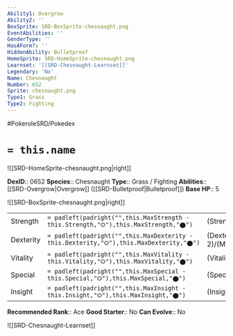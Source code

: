 ```yaml
---
Ability1: Overgrow
Ability2: ''
BoxSprite: SRD-BoxSprite-chesnaught.png
EventAbilities: ''
GenderType: ''
HasAForm?: ''
HiddenAbility: Bulletproof
HomeSprite: SRD-HomeSprite-chesnaught.png
Learnset: '[[SRD-Chesnaught-Learnset]]'
Legendary: 'No'
Name: Chesnaught
Number: 652
Sprite: chesnaught.png
Type1: Grass
Type2: Fighting
---
```


#PokeroleSRD/Pokedex

# `= this.name`

![[SRD-HomeSprite-chesnaught.png|right]]

**DexID**:: 0652
**Species**:: Chesnaught
**Type**:: Grass / Fighting
**Abilities**:: [[SRD-Overgrow|Overgrow]] ([[SRD-Bulletproof|Bulletproof]])
**Base HP**:: 5

![[SRD-BoxSprite-chesnaught.png|right]]

|           |                                                                                        |                                          |
| --------- | -------------------------------------------------------------------------------------- | ---------------------------------------- |
| Strength  | `= padleft(padright("",this.MaxStrength - this.Strength,"⭘"),this.MaxStrength,"⬤")`    | (Strength::3)/(MaxStrength::6)   |
| Dexterity | `= padleft(padright("",this.MaxDexterity - this.Dexterity,"⭘"),this.MaxDexterity,"⬤")` | (Dexterity:: 2)/(MaxDexterity::4) |
| Vitality  | `= padleft(padright("",this.MaxVitality - this.Vitality,"⭘"),this.MaxVitality,"⬤")`    | (Vitality::3)/(MaxVitality::7)   |
| Special   | `= padleft(padright("",this.MaxSpecial - this.Special,"⭘"),this.MaxSpecial,"⬤")`       | (Special::2)/(MaxSpecial::5)     |
| Insight   | `= padleft(padright("",this.MaxInsight - this.Insight,"⭘"),this.MaxInsight,"⬤")`       | (Insight::2)/(MaxInsight::5)     |

**Recommended Rank**:: Ace
**Good Starter**:: No
**Can Evolve**:: No

![[SRD-Chesnaught-Learnset]]